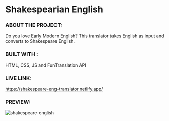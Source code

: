 # Shakespearian English

### ABOUT THE PROJECT:

  Do you love Early Modern English? This translator takes English as input and converts to Shakespeare English.

### BUILT WITH : 
  
  HTML, CSS, JS and FunTranslation API
  
### LIVE LINK:

  https://shakespeare-eng-translator.netlify.app/

### PREVIEW:
 
  ![shakespeare-english](https://user-images.githubusercontent.com/87223296/205587508-1ccee891-abea-45a8-8d69-adddf0ac1c45.jpg)
